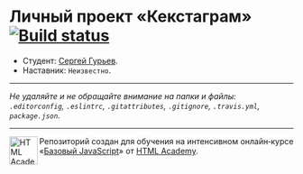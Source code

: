 # Личный проект «Кекстаграм» [![Build status][travis-image]][travis-url]

* Студент: [Сергей Гурьев](https://up.htmlacademy.ru/javascript/9/user/284761).
* Наставник: `Неизвестно`.

---

_Не удаляйте и не обращайте внимание на папки и файлы:_<br>
_`.editorconfig`, `.eslintrc`, `.gitattributes`, `.gitignore`, `.travis.yml`, `package.json`._

---

<a href="https://htmlacademy.ru/intensive/javascript"><img align="left" width="50" height="50" title="HTML Academy" src="https://up.htmlacademy.ru/static/img/intensive/javascript/logo-for-github.svg"></a>

Репозиторий создан для обучения на интенсивном онлайн‑курсе «[Базовый JavaScript](https://htmlacademy.ru/intensive/javascript)» от [HTML Academy](https://htmlacademy.ru).

[travis-image]: https://travis-ci.org/htmlacademy-javascript/284761-kekstagram.svg?branch=master
[travis-url]: https://travis-ci.org/htmlacademy-javascript/284761-kekstagram
